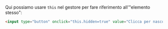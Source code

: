 Qui possiamo usare `this` nel gestore per fare riferimento all'"elemento stesso":

```html run height=50
<input type="button" onclick="this.hidden=true" value="Clicca per nascondere">
```
